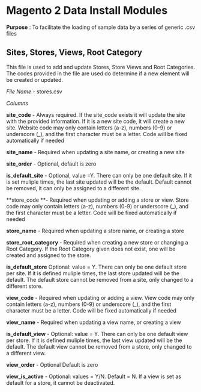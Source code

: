 # Magento 2 Data Install Modules
**Purpose** :  To facilitate the loading of sample data by a series of generic .csv files


## Sites, Stores, Views, Root Category
This file is used to add and update Stores, Store Views and Root Categories. The codes provided in the file are used do determine if a new element will be created or updated.

*File Name* - stores.csv

*Columns*

**site\_code** - Always required. If the site\_code exists it will update the site with the provided information.  If it is a new site code, it will create a new site. Website code may only contain letters (a-z), numbers (0-9) or underscore (\_), and the first character must be a letter.  Code will be fixed automatically if needed

**site\_name** - Required when updating a site name, or creating a new site

**site\_order** - Optional, default is zero

**is\_default\_site** - Optional, value =Y. There can only be one default site. If it is set muliple times, the last site updated will be the default. Default cannot be removed, it can only be assigned to a different site.

**store\_code **- Required when updating or adding a store or view. Store code may only contain letters (a-z), numbers (0-9) or underscore (\_), and the first character must be a letter. Code will be fixed automatically if needed

**store\_name** - Required when updating a store name, or creating a store

**store\_root\_category** - Required when creating a new store or changing a Root Category. If the Root Category given does not exist, one will be created and assigned to the store.

**is\_default\_store** Optional: value = Y. There can only be one default store per site. If it is defined muliple times, the last store updated will be the default. The default store cannot be removed from a site, only changed to a different store.

**view\_code** - Required when updating or adding a view. View code may only contain letters (a-z), numbers (0-9) or underscore (\_), and the first character must be a letter.  Code will be fixed automatically if needed

**view\_name** - Required when updating a view name, or creating a view

**is\_default\_view** - Optional: value = Y. There can only be one default view per store. If it is defined muliple times, the last view updated will be the default. The default view cannot be removed from a store, only changed to a different view.

**view\_order** - Optional Default is zero

**view\_is\_active** - Optional: values = Y/N. Default = N. If a view is set as default for a store, it cannot be deactivated.

